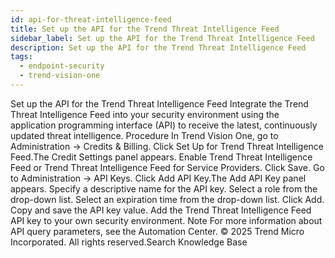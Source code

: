 ```yaml
---
id: api-for-threat-intelligence-feed
title: Set up the API for the Trend Threat Intelligence Feed
sidebar_label: Set up the API for the Trend Threat Intelligence Feed
description: Set up the API for the Trend Threat Intelligence Feed
tags:
  - endpoint-security
  - trend-vision-one
---
```


 Set up the API for the Trend Threat Intelligence Feed Integrate the Trend Threat Intelligence Feed into your security environment using the application programming interface (API) to receive the latest, continuously updated threat intelligence. Procedure In Trend Vision One, go to Administration → Credits & Billing. Click Set Up for Trend Threat Intelligence Feed.The Credit Settings panel appears. Enable Trend Threat Intelligence Feed or Trend Threat Intelligence Feed for Service Providers. Click Save. Go to Administration → API Keys. Click Add API Key.The Add API Key panel appears. Specify a descriptive name for the API key. Select a role from the drop-down list. Select an expiration time from the drop-down list. Click Add. Copy and save the API key value. Add the Trend Threat Intelligence Feed API key to your own security environment. Note For more information about API query parameters, see the Automation Center. © 2025 Trend Micro Incorporated. All rights reserved.Search Knowledge Base